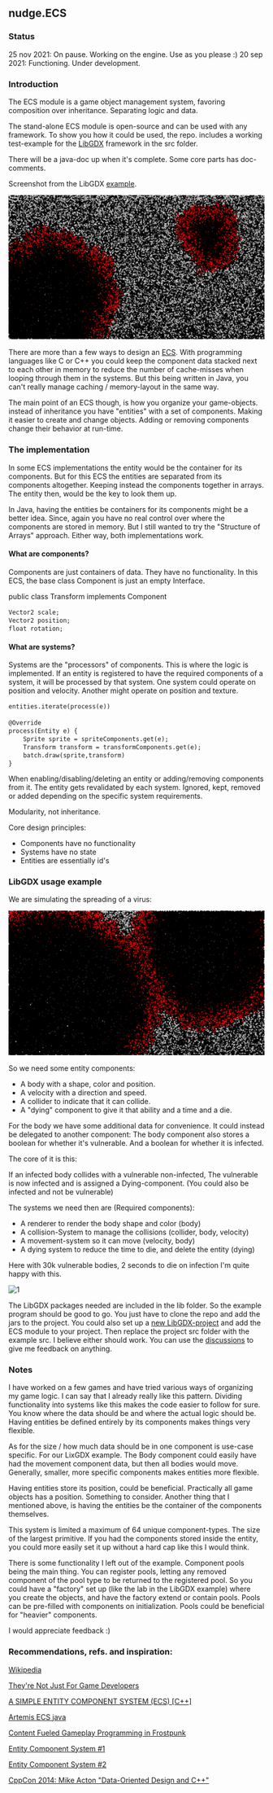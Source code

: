 
## nudge.ECS


### Status
25 nov 2021: On pause. Working on the engine. Use as you please :)
20 sep 2021: Functioning. Under development.

### Introduction

The ECS module is a game object management system,
favoring composition over inheritance.
Separating logic and data.

The stand-alone ECS module is open-source and can be used with any framework.
To show you how it could be used, the repo. includes a working test-example for the <a href="https://libgdx.com/">LibGDX</a> framework
in the src folder.

There will be a java-doc up when it's complete. Some core parts has doc-comments.

Screenshot from the LibGDX <a href="https://github.com/fre-dahl/EntityComponentSystem/tree/main/src/com/nudge/ecs/gdx">example</a>. 


![1](https://github.com/fre-dahl/EntityComponentSystem/blob/main/screenshots/screenshot2.png?raw=true)


There are more than a few ways to design an <a href="https://en.wikipedia.org/wiki/Entity_component_system">ECS</a>.
With programming languages like C or C++ you could keep the component data stacked next to each other in memory to reduce 
the number of cache-misses when looping through them in the systems. But this being written in Java, you can't really
manage caching / memory-layout in the same way.

The main point of an ECS though, is how you organize your game-objects.
instead of inheritance you have "entities" with a set of components. 
Making it easier to create and change objects. Adding or removing components change their behavior at run-time.



### The implementation
In some ECS implementations the entity would be the container for its components. But for
this ECS the entities are separated from its components altogether. Keeping instead the components
together in arrays. The entity then, would be the key to look them up.

In Java, having the entities be containers for its components might be a better idea. Since,
again you have no real control over where the components are stored in memory.
But I still wanted to try the "Structure of Arrays" approach.
Either way, both implementations work.


#### What are components?
Components are just containers of data. They have no functionality. In this ECS,
the base class Component is just an empty Interface.


public class Transform implements Component

    Vector2 scale;
    Vector2 position;
    float rotation;


#### What are systems?

Systems are the "processors" of components. This is where the logic is implemented.
If an entity is registered to have the required components of a system, it will be processed by that system.
One system could operate on position and velocity. Another might operate on position and texture.

    
    entities.iterate(process(e))

    @Override
    process(Entity e) {
        Sprite sprite = spriteComponents.get(e);
        Transform transform = transformComponents.get(e);
        batch.draw(sprite,transform)
    }

When enabling/disabling/deleting an entity or adding/removing components from it.
The entity gets revalidated by each system. Ignored, kept, removed or added depending
on the specific system requirements.

Modularity, not inheritance.

Core design principles:

* Components have no functionality
* Systems have no state
* Entities are essentially id's


### LibGDX usage example

We are simulating the spreading of a virus:

![1](https://github.com/fre-dahl/EntityComponentSystem/blob/main/screenshots/screenshot3.png?raw=true)

So we need some entity components:

* A body with a shape, color and position. 
* A velocity with a direction and speed.
* A collider to indicate that it can collide.
* A "dying" component to give it that ability and a time and a die.

For the body we have some additional data for convenience.
It could instead be delegated to another component:
The body component also stores a boolean for whether it's vulnerable.
And a boolean for whether it is infected.

The core of it is this:

If an infected body collides with a vulnerable non-infected,
The vulnerable is now infected and is assigned a Dying-component.
(You could also be infected and not be vulnerable)

The systems we need then are (Required components):
* A renderer to render the body shape and color (body)
* A collision-System to manage the collisions (collider, body, velocity)
* A movement-system so it can move (velocity, body)
* A dying system to reduce the time to die, and delete the entity (dying)


Here with 30k vulnerable bodies, 2 seconds to die on infection
I'm quite happy with this.

![1](https://github.com/fre-dahl/EntityComponentSystem/blob/main/screenshots/animation.gif?raw=true)

The LibGDX packages needed are included in the lib folder.
So the example program should be good to go. You just have to clone the repo and add the jars to the project.
You could also set up a <a href="https://libgdx.com/dev/project-generation/">new LibGDX-project</a> and
add the ECS module to your project. Then replace the project src folder with the example src.
I believe either should work. You can use the <a href="https://github.com/fre-dahl/EntityComponentSystem/discussions">discussions</a> to
give me feedback on anything.

### Notes

I have worked on a few games and have tried various ways of
organizing my game logic. I can say that I already really like this pattern.
Dividing functionality into systems like this makes the code easier to follow for sure.
You know where the data should be and where the actual logic should be.
Having entities be defined entirely by its components makes things very flexible.

As for the size / how much data should be in one component is use-case specific.
For our LixGDX example. The Body component could easily have had the movement
component data, but then all bodies would move. Generally, smaller, more specific components
makes entities more flexible. 

Having entities store its position, could be beneficial. Practically all game objects
has a position. Something to consider. Another thing that I mentioned above, is having the entities
be the container of the components themselves. 

This system is limited a maximum of 64 unique component-types. The size of the largest
primitive. If you had the components stored inside the entity, you could more easily set it up
without a hard cap like this I would think.

There is some functionality I left out of the example. Component pools being the main thing.
You can register pools, letting any removed component of the
pool type to be returned to the registered pool. So you could have a "factory" set up
(like the lab in the LibGDX example) where you create the objects, and have the factory extend or
contain pools. Pools can be pre-filled with components on initialization.
Pools could be beneficial for "heavier" components.

I would appreciate feedback :)

### Recommendations, refs. and inspiration:


[Wikipedia](https://en.wikipedia.org/wiki/Entity_component_system)

[They're Not Just For Game Developers](https://www.youtube.com/watch?v=SFKR5rZBu-8&t=1249s&ab_channel=MarsButtfield-Addison)

[A SIMPLE ENTITY COMPONENT SYSTEM (ECS) [C++]](https://austinmorlan.com/posts/entity_component_system/)

[Artemis ECS java](https://github.com/gemserk/artemis)

[Content Fueled Gameplay Programming in Frostpunk](https://www.youtube.com/watch?v=9rOtJCUDjtQ&t=2204s&ab_channel=GDC)

[Entity Component System #1](https://www.youtube.com/watch?v=5KugyHKsXLQ&ab_channel=RezBot)

[Entity Component System #2](https://www.youtube.com/watch?v=sOG4M-T__tQ&ab_channel=RezBot)

[CppCon 2014: Mike Acton "Data-Oriented Design and C++"](https://www.youtube.com/watch?v=rX0ItVEVjHc&t=4276s&ab_channel=CppCon)


